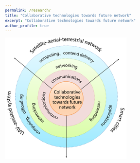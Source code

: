 ```yaml
---
permalink: /research/
title: "Collaborative technologies towards future network"
excerpt: "Collaborative technologies towards future network"
author_profile: true
---
```


<img src="/images/framework.png" height="400" width="400">


